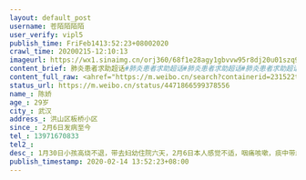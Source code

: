 ```yaml
---
layout: default_post
username: 苍陌陌陌陌
user_verify: vipl5
publish_time: FriFeb1413:52:23+08002020
crawl_time: 20200215-12:10:13
imageurl: https://wx1.sinaimg.cn/orj360/68f1e28agy1gbvvw95r8dj20u01szq92.jpg,https://wx3.sinaimg.cn/orj360/68f1e28agy1gbvvw9r848j20p91hch41.jpg,https://wx1.sinaimg.cn/orj360/68f1e28agy1gbvvwac16wj20p91hctrv.jpg
content_brief: 肺炎患者求助超话#肺炎患者求助超话#肺炎患者求助超话#肺炎患者求助超话# （代发）【姓名】陈娇【年龄】29岁【所在城市】武汉【所在小区、社区】洪山区板桥小区【患病时间】2月6日发病至今【联系方式】13971670833【紧急联系人】本人【病情描述】 1月30日小孩高烧不退，带去妇幼住院六 ...全文
content_full_raw: <ahref="https://m.weibo.cn/search?containerid=231522type%3D1%26t%3D10%26q%3D%23%E8%82%BA%E7%82%8E%E6%82%A3%E8%80%85%E6%B1%82%E5%8A%A9%E8%B6%85%E8%AF%9D%23&extparam=%23%E8%82%BA%E7%82%8E%E6%82%A3%E8%80%85%E6%B1%82%E5%8A%A9%E8%B6%85%E8%AF%9D%23"data-hide=""><spanclass="surl-text">#肺炎患者求助超话#</span></a><ahref="https://m.weibo.cn/search?containerid=231522type%3D1%26t%3D10%26q%3D%23%E8%82%BA%E7%82%8E%E6%82%A3%E8%80%85%E6%B1%82%E5%8A%A9%E8%B6%85%E8%AF%9D%23&extparam=%23%E8%82%BA%E7%82%8E%E6%82%A3%E8%80%85%E6%B1%82%E5%8A%A9%E8%B6%85%E8%AF%9D%23"data-hide=""><spanclass="surl-text">#肺炎患者求助超话#</span></a>（代发）<br/>【姓名】陈娇<br/>【年龄】29岁<br/>【所在城市】武汉<br/>【所在小区、社区】洪山区板桥小区<br/>【患病时间】2月6日发病至今<br/>【联系方式】13971670833<br/>【紧急联系人】本人<br/>【病情描述】1月30日小孩高烧不退，带去妇幼住院六天，2月6日本人感觉不适，咽痛咳嗽，痰中带血。症状和CT确定感染病毒肺炎，医生建议尽快隔离。但社区不管，无法安置隔离和治疗。<br/>【需求】家里有小孩和两个老人，请求尽快隔离，避免家庭传染，谢谢🙏
status_url: https://m.weibo.cn/status/4471866599378556
name_: 陈娇
age_: 29岁
city_: 武汉
address_: 洪山区板桥小区
since_: 2月6日发病至今
tel_: 13971670833
tel2_: 
desc_: 1月30日小孩高烧不退，带去妇幼住院六天，2月6日本人感觉不适，咽痛咳嗽，痰中带血。症状和CT确定感染病毒肺炎，医生建议尽快隔离。但社区不管，无法安置隔离和治疗。
publish_timestamp: 2020-02-14 13:52:23+08:00
---
```

